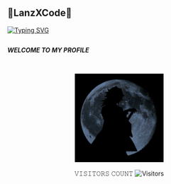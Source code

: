 <h2>🔻LanzXCode🔻 </h2>

[![Typing SVG](https://readme-typing-svg.demolab.com?font=Fira+Code&pause=1000&color=FF2C10&background=31FF9400&width=435&lines=Welcome+To+My+Profile+Enjoy🥶)](https://git.io/typing-svg)

```

```

___WELCOME TO MY PROFILE___</br>


<br>
<p align="center">
<img src="PRO.jpg"/>
</p>

<p align="center"> 
 𝚅𝙸𝚂𝙸𝚃𝙾𝚁𝚂 𝙲𝙾𝚄𝙽𝚃
 <img src="https://profile-counter.glitch.me/Langzyy999/count.svg" alt="Visitors">
</p>
